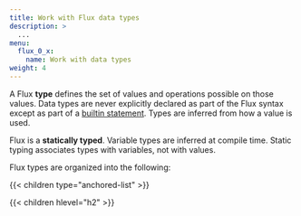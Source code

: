 ```yaml
---
title: Work with Flux data types
description: >
  ...
menu:
  flux_0_x:
    name: Work with data types
weight: 4
---
```


A Flux **type** defines the set of values and operations possible on those values.
Data types are never explicitly declared as part of the Flux syntax except as
part of a [builtin statement](/flux/v0.x/spec/system-built-ins/).
Types are inferred from how a value is used.

Flux is a **statically typed**. Variable types are inferred at compile time.
Static typing associates types with variables, not with values.

Flux types are organized into the following:

{{< children type="anchored-list" >}}

{{< children hlevel="h2" >}}
